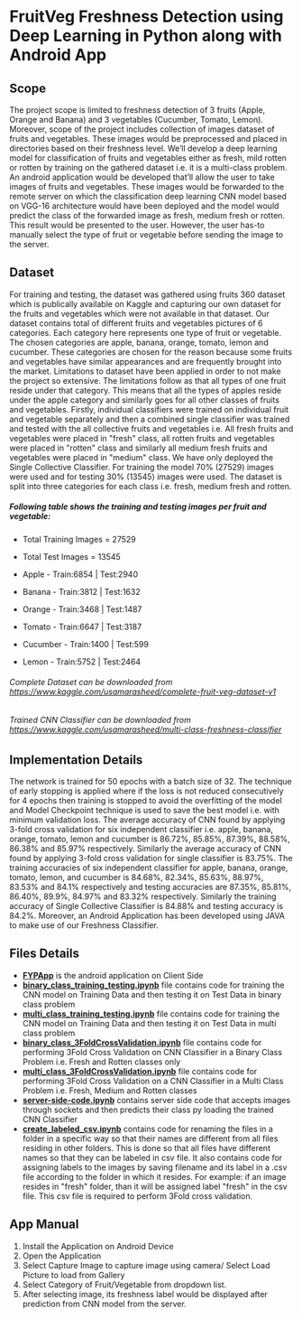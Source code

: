 # FruitVeg Freshness Detection using Deep Learning in Python along with Android App

## Scope
The project scope is limited to freshness detection of 3 fruits (Apple, Orange and Banana) and 3 vegetables (Cucumber, Tomato, Lemon). Moreover, scope of the project includes collection of images dataset of fruits and vegetables. These images would be preprocessed and placed in directories based on their freshness level. We’ll develop a deep learning model for classification of fruits and vegetables either as fresh, mild rotten or rotten by training on the gathered dataset i.e. it is a multi-class problem. An android application would be developed that’ll allow the user to take images of fruits and vegetables. These images would be forwarded to the remote server on which the classification deep learning CNN model based on VGG-16 architecture would have been deployed and the model would predict the class of the forwarded image as fresh, medium fresh or rotten. This result would be presented to the user. However, the user has-to manually select the type of fruit or vegetable before sending the image to the server.

## Dataset
For training and testing, the dataset was gathered using fruits 360 dataset which is publically available on Kaggle and capturing our own dataset for the fruits and vegetables which were not available in that dataset. Our dataset contains total of different fruits and vegetables pictures of 6 categories. Each category here represents one type of fruit or vegetable. The chosen categories are apple, banana, orange, tomato, lemon and cucumber. These categories are chosen for the reason because some fruits and vegetables have similar appearances and are frequently brought into the market. Limitations to dataset have been applied in order to not make the project so extensive. The limitations follow as that all types of one fruit reside under that category. This means that all the types of apples reside under the apple category and similarly goes for all other classes of fruits and vegetables. Firstly, individual classifiers were trained on individual fruit and vegetable separately and then a combined single classifier was trained and tested with the all collective fruits and vegetables i.e. All fresh fruits and vegetables were placed in "fresh" class, all rotten fruits and vegetables were placed in "rotten" class and similarly all medium fresh fruits and vegetables were placed in "medium" class. We have only deployed the Single Collective Classifier. For training the model 70% (27529) images were used and for testing 30% (13545) images were used. The dataset is split into three categories for each class i.e. fresh, medium fresh and rotten.

##### Following table shows the training and testing images per fruit and vegetable:
- Total Training Images = 27529
- Total Test Images = 13545

- Apple     - Train:6854 | Test:2940
- Banana    - Train:3812 | Test:1632
- Orange    - Train:3468 | Test:1487
- Tomato    - Train:6647 | Test:3187
- Cucumber  - Train:1400 | Test:599
- Lemon     - Train:5752 | Test:2464

###### Complete Dataset can be downloaded from https://www.kaggle.com/usamarasheed/complete-fruit-veg-dataset-v1
###### Trained CNN Classifier can be downloaded from https://www.kaggle.com/usamarasheed/multi-class-freshness-classifier

## Implementation Details
The network is trained for 50 epochs with a batch size of 32. The technique of early stopping is applied where if the loss is not reduced consecutively for 4 epochs then training is stopped to avoid the overfitting of the model and Model Checkpoint technique is used to save the best model i.e. with minimum validation loss. The average accuracy of CNN found by applying 3-fold cross validation for six independent classifier i.e. apple, banana, orange, tomato, lemon and cucumber is 86.72%, 85.85%, 87.39%, 88.58%, 86.38% and 85.97% respectively. Similarly the average accuracy of CNN found by applying 3-fold cross validation for single classifier is 83.75%. The training accuracies of six independent classifier for apple, banana, orange, tomato, lemon, and cucumber is 84.68%, 82.34%, 85.63%, 88.97%, 83.53% and 84.1% respectively and testing accuracies are 87.35%, 85.81%, 86.40%, 89.9%, 84.97% and 83.32% respectively. Similarly the training accuracy of Single Collective Classifier is 84.88% and testing accuracy is 84.2%.
Moreover, an Android Application has been developed using JAVA to make use of our Freshness Classifier.


## Files Details
- [**FYPApp**](https://github.com/smrasheed14/FYP/tree/main/FYPApp) is the android application on Client Side
- [**binary_class_training_testing.ipynb**](https://github.com/smrasheed14/FYP/blob/main/binary_class_training_testing.ipynb) file contains code for training the CNN model on Training Data and then testing it on Test Data in binary class problem
- [**multi_class_training_testing.ipynb**](https://github.com/smrasheed14/FYP/blob/main/multi_class_training_testing.ipynb) file contains code for training the CNN model on Training Data and then testing it on Test Data in multi class problem
- [**binary_class_3FoldCrossValidation.ipynb**](https://github.com/smrasheed14/FYP/blob/main/binary_class_3FoldCrossValidation.ipynb) file contains code for performing 3Fold Cross Validation on CNN Classifier in a Binary Class Problem i.e. Fresh and Rotten classes only
- [**multi_class_3FoldCrossValidation.ipynb**](https://github.com/smrasheed14/FYP/blob/main/multi_class_3FoldCrossValidation.ipynb) file contains code for performing 3Fold Cross Validation on a CNN Classifier in a Multi Class Problem i.e. Fresh, Medium and Rotten classes
- [**server-side-code.ipynb**](https://github.com/smrasheed14/FYP/blob/main/server-side-code.ipynb) contains server side code that accepts images through sockets and then predicts their class py loading the trained CNN Classifier
- [**create_labeled_csv.ipynb**](https://github.com/smrasheed14/FYP/blob/main/create_labeled_csv.ipynb) contains code for renaming the files in a folder in a specific way so that their names are different from all files residing in other folders. This is done so that all files have different names so that they can be labeled in csv file. It also contains code for assigning labels to the images by saving filename and its label in a .csv file according to the folder in which it resides. For example: if an image resides in "fresh" folder, than it will be assigned label "fresh" in the csv file. This csv file is required to perform 3Fold cross validation.

## App Manual
1. Install the Application on Android Device
2. Open the Application
3. Select Capture Image to capture image using camera/ Select Load Picture to load from Gallery
4. Select Category of Fruit/Vegetable from dropdown list.
5. After selecting image, its freshness label would be displayed after prediction from CNN model from the server.
